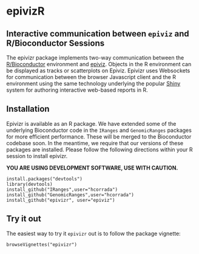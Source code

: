 epivizR
========

## Interactive communication between `epiviz` and R/Bioconductor Sessions

The epivizr package implements two-way communication between the [R/Bioconductor](http://bioconductor.org) environment and [epiviz](http://epiviz.cbcb.umd.edu). Objects in the R environment can be displayed as tracks or scatterplots on Epiviz. Epivizr uses Websockets for communication between the browser Javascript client and the R environment using the same technology underlying the popular [Shiny](http://www.rstudio.com/shiny) system for authoring interactive web-based reports in R.

 

## Installation
Epivizr is available as an R package. We have extended some of the underlying Bioconductor code in the `IRanges` and `GenomicRanges` packages for more efficient performance. These will be merged to the Bioconductor codebase soon. In the meantime, we require that our versions of these packages are installed. Please follow the following directions within your R session to install epivizr. 

**YOU ARE USING DEVELOPMENT SOFTWARE, USE WITH CAUTION.**

```{r}
install.packages("devtools")
library(devtools)
install_github("IRanges",user="hcorrada")
install_github("GenomicRanges",user="hcorrada")
install_github("epivizr", user="epiviz")
```

## Try it out

The easiest way to try it `epivizr` out is to follow the package vignette:

```{r}
browseVignettes("epivizr")
```
